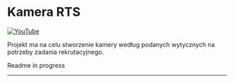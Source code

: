 # Kamera RTS

[![YouTube](https://img.shields.io/badge/YouTube-red?style=for-the-badge&logo=youtube&logoColor=white)](https://www.youtube.com/watch?v=dQw4w9WgXcQ)

Projekt ma na celu stworzenie kamery według podanych wytycznych na potrzeby zadania rekrutacyjnego.

Readme in progress

---
<br>
